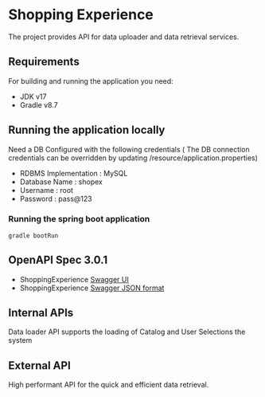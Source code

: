 # Shopping Experience
The project provides API for data uploader and data retrieval services.

## Requirements

For building and running the application you need:

- JDK v17
- Gradle v8.7

## Running the application locally

Need a DB Configured with the following credentials ( The DB connection credentials can be overridden by updating /resource/application.properties)
* RDBMS Implementation : MySQL
* Database Name : shopex
* Username : root
* Password : pass@123

### Running the spring boot application

```shell
gradle bootRun
```
## OpenAPI Spec 3.0.1
* ShoppingExperience [Swagger UI](http://localhost:8080/swagger-ui/index.html)
* ShoppingExperience [Swagger JSON format](http://localhost:8080/openApi)



## Internal APIs
Data loader API supports the loading of Catalog and User Selections the system

## External API
High performant API for the quick and efficient data retrieval.
